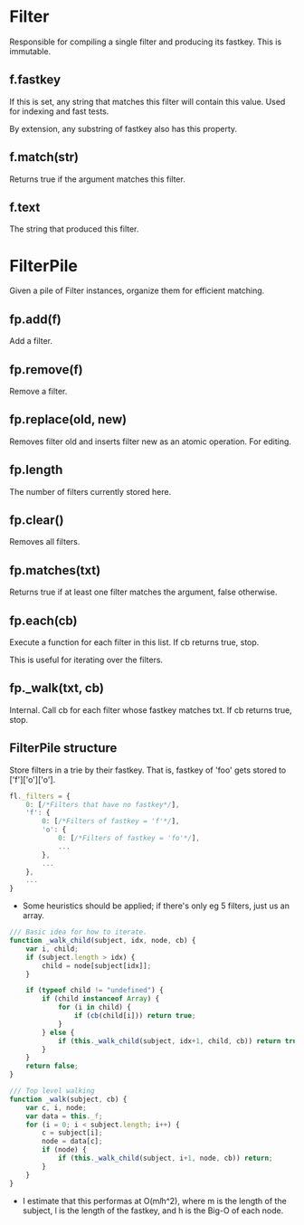 Filter
======
Responsible for compiling a single filter and producing its fastkey. This is immutable.

f.fastkey
---------
If this is set, any string that matches this filter will contain this value. Used for indexing and fast tests.

By extension, any substring of fastkey also has this property.

f.match(str)
------------
Returns true if the argument matches this filter.

f.text
------
The string that produced this filter.

FilterPile
==========
Given a pile of Filter instances, organize them for efficient matching.

fp.add(f)
---------
Add a filter.

fp.remove(f)
------------
Remove a filter.

fp.replace(old, new)
--------------------
Removes filter old and inserts filter new as an atomic operation. For editing.

fp.length
---------
The number of filters currently stored here.

fp.clear()
----------
Removes all filters.

fp.matches(txt)
---------------
Returns true if at least one filter matches the argument, false otherwise.

fp.each(cb)
-----------
Execute a function for each filter in this list. If cb returns true, stop.

This is useful for iterating over the filters.

fp._walk(txt, cb)
-----------------
Internal. Call cb for each filter whose fastkey matches txt. If cb returns true, stop.

FilterPile structure
--------------------
Store filters in a trie by their fastkey. That is, fastkey of 'foo' gets stored to ['f']['o']['o'].

```javascript
fl._filters = {
    0: [/*Filters that have no fastkey*/],
    'f': {
        0: [/*Filters of fastkey = 'f'*/],
        'o': {
            0: [/*Filters of fastkey = 'fo'*/],
            ...
        },
        ...
    },
    ...
}
```

* Some heuristics should be applied; if there's only eg 5 filters, just us an array.

```javascript
/// Basic idea for how to iterate.
function _walk_child(subject, idx, node, cb) {
	var i, child;
	if (subject.length > idx) {
		child = node[subject[idx]];
	}

	if (typeof child != "undefined") {
		if (child instanceof Array) {
			for (i in child) {
				if (cb(child[i])) return true;
			}
		} else {
			if (this._walk_child(subject, idx+1, child, cb)) return true;
		}
	}
	return false;
}

/// Top level walking
function _walk(subject, cb) {
	var c, i, node;
	var data = this._f;
	for (i = 0; i < subject.length; i++) {
		c = subject[i];
		node = data[c];
		if (node) {
			if (this._walk_child(subject, i+1, node, cb)) return;
		}
	}
}
```

* I estimate that this performas at O(m*l*h^2), where m is the length of the subject, l is the length of the fastkey, and h is the Big-O of each node.
